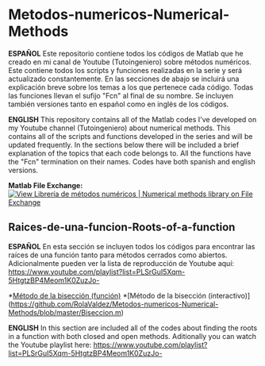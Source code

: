 # Metodos-numericos-Numerical-Methods
**ESPAÑOL**
Este repositorio contiene todos los códigos de Matlab que he creado en mi canal de Youtube (Tutoingeniero) sobre métodos numéricos. Este contiene todos los scripts y funciones realizadas en la serie y será actualizado constantemente. En las secciones de abajo se incluirá una explicación breve sobre los temas a los que pertenece cada código. Todas las funciones llevan el sufijo "Fcn" al final de su nombre. Se incluyen también versiones tanto en español como en inglés de los códigos.

**ENGLISH**
This repository contains all of the Matlab codes I've developed on my Youtube channel (Tutoingeniero) about numerical methods. This contains all of the scripts and functions developed in the series and will be updated frequently. In the sections below there will be included a brief explanation of the topics that each code belongs to. All the functions have the "Fcn" termination on their names. Codes have both spanish and english versions.

**Matlab File Exchange:** [![View Librería de métodos numéricos | Numerical methods library on File Exchange](https://www.mathworks.com/matlabcentral/images/matlab-file-exchange.svg)](https://www.mathworks.com/matlabcentral/fileexchange/77031-libreria-de-metodos-numericos-numerical-methods-library)

## Raices-de-una-funcion-Roots-of-a-function
**ESPAÑOL**
En esta sección se incluyen todos los códigos para encontrar las raíces de una función tanto para métodos cerrados como abiertos. Adicionalmente pueden ver la lista de reproducción de Youtube aquí: https://www.youtube.com/playlist?list=PLSrGuI5Xqm-5HtgtzBP4Meom1K0ZuzJo-

*[Método de la bisección (función)](https://github.com/RolaValdez/Metodos-numericos-Numerical-Methods/blob/master/BiseccionFcn.m)
*[Método de la bisección (interactivo)] (https://github.com/RolaValdez/Metodos-numericos-Numerical-Methods/blob/master/Biseccion.m)

**ENGLISH**
In this section are included all of the codes about finding the roots in a function with both closed and open methods. Aditionally you can watch the Youtube playlist here: https://www.youtube.com/playlist?list=PLSrGuI5Xqm-5HtgtzBP4Meom1K0ZuzJo-
